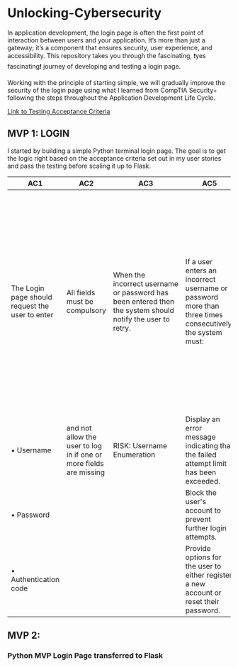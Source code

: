 # Unlocking-Cybersecurity

In application development, the login page is often the first point of interaction between users and your application. It’s more than just a gateway; it’s a component that ensures security, user experience, and accessibility. This repository takes you through the fascinating, ❗yes fascinating❗ journey of developing and testing a login page.

Working with the principle of starting simple, we will gradually improve the security of the login page using what I learned from CompTIA Security+ following the steps throughout the Application Development Life Cycle.

[Link to Testing Acceptance Criteria](https://smart-chip-653.notion.site/Testing-157bb1e8b94d80b881c9e0a8f032596d?pvs=4)

## MVP 1: LOGIN
I started by building a simple Python terminal login page. The goal is to get the logic right based on the acceptance criteria set out in my user stories and pass the testing before scaling it up to Flask.

| AC1 | AC2 | AC3 | AC5 | AC6 | 
|-----|-----|-----|-----|-----|
| The Login page should request the user to enter   |All fields must be compulsory |When the incorrect username or password has been entered then the system should notify the user to retry.|If a user enters an incorrect username or password more than three times consecutively, the system must:| If the incorrect verification code has been entered more than 3 times then the system will display an error message indicating exceeded failed attempt limit and the user should be blocked and asked to be verified differently.
|• Username                                         |and not allow the user to log in if one or more fields are missing|RISK: Username Enumeration|Display an error message indicating that the failed attempt limit has been exceeded.|
|• Password                                         |||Block the user's account to prevent further login attempts.|  
|• Authentication code                              |||Provide options for the user to either register a new account or reset their password.|     









## MVP 2: 
### Python MVP Login Page transferred to Flask

